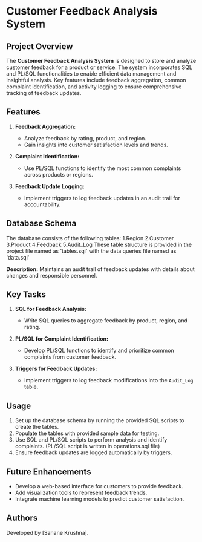 # Customer Feedback Analysis System

## Project Overview
The **Customer Feedback Analysis System** is designed to store and analyze customer feedback for a product or service. The system incorporates SQL and PL/SQL functionalities to enable efficient data management and insightful analysis. Key features include feedback aggregation, common complaint identification, and activity logging to ensure comprehensive tracking of feedback updates.

## Features
1. **Feedback Aggregation:**
   - Analyze feedback by rating, product, and region.
   - Gain insights into customer satisfaction levels and trends.

2. **Complaint Identification:**
   - Use PL/SQL functions to identify the most common complaints across products or regions.

3. **Feedback Update Logging:**
   - Implement triggers to log feedback updates in an audit trail for accountability.

## Database Schema
The database consists of the following tables:
1.Region
2.Customer
3.Product
4.Feedback
5.Audit_Log
These table structure is provided in the project file named as 'tables.sql' with the data queries file named as 'data.sql'

**Description:** Maintains an audit trail of feedback updates with details about changes and responsible personnel.

## Key Tasks
1. **SQL for Feedback Analysis:**
   - Write SQL queries to aggregate feedback by product, region, and rating.

2. **PL/SQL for Complaint Identification:**
   - Develop PL/SQL functions to identify and prioritize common complaints from customer feedback.

3. **Triggers for Feedback Updates:**
   - Implement triggers to log feedback modifications into the `Audit_Log` table.

## Usage
1. Set up the database schema by running the provided SQL scripts to create the tables.
2. Populate the tables with provided sample data for testing.
3. Use SQL and PL/SQL scripts to perform analysis and identify complaints. (PL/SQL script is written in operations.sql file)
4. Ensure feedback updates are logged automatically by triggers.

## Future Enhancements
- Develop a web-based interface for customers to provide feedback.
- Add visualization tools to represent feedback trends.
- Integrate machine learning models to predict customer satisfaction.

## Authors
Developed by [Sahane Krushna].


